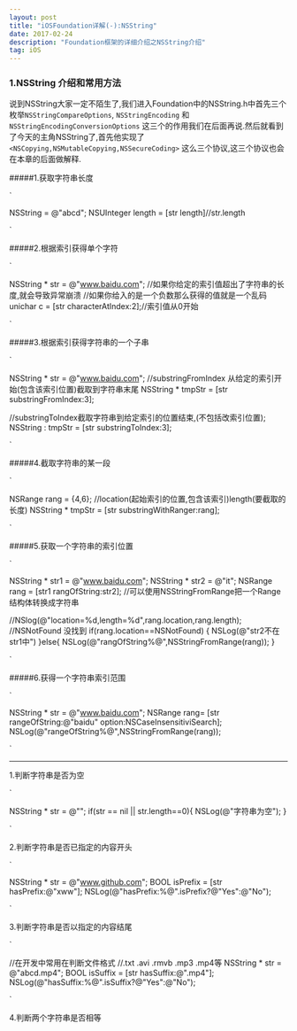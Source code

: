 ```yaml
---
layout: post
title: "iOSFoundation详解(-):NSString"
date: 2017-02-24 
description: "Foundation框架的详细介绍之NSString介绍"
tag: iOS 
---   
```


### 1.NSString 介绍和常用方法

说到NSString大家一定不陌生了,我们进入Foundation中的NSString.h中首先三个枚举` NSStringCompareOptions `, ` NSStringEncoding ` 和 ` NSStringEncodingConversionOptions ` 这三个的作用我们在后面再说.然后就看到了今天的主角NSString了,首先他实现了` <NSCopying,NSMutableCopying,NSSecureCoding> ` 这么三个协议,这三个协议也会在本章的后面做解释.

#####1.获取字符串长度

`

NSString = @"abcd"; 
NSUInteger length = [str length]//str.length

`

#####2.根据索引获得单个字符

`

NSString * str = @"www.baidu.com";
//如果你给定的索引值超出了字符串的长度,就会导致异常崩溃
//如果你给入的是一个负数那么获得的值就是一个乱码
unichar c = [str characterAtIndex:2];//索引值从0开始

`

#####3.根据索引获得字符串的一个子串

`

NSString * str = @"www.baidu.com";
//substringFromIndex 从给定的索引开始(包含该索引位置)截取到字符串末尾
NSString * tmpStr = [str substringFromIndex:3];

//substringToIndex截取字符串到给定索引的位置结束,(不包括改索引位置);
NSString : tmpStr = [str substringToIndex:3];

`

#####4.截取字符串的某一段

`

NSRange rang = {4,6};
//location(起始索引的位置,包含该索引)length(要截取的长度)
NSString * tmpStr = [str substringWithRanger:rang];

`

#####5.获取一个字符串的索引位置

`

NSString * str1 = @"www.baidu.com";
NSString * str2 = @"it";
NSRange rang = [str1 rangOfString:str2];
//可以使用NSStringFromRange把一个Range结构体转换成字符串

//NSlog(@"location=%d,length=%d",rang.location,rang.length);
//NSNotFound 没找到
if(rang.location==NSNotFound)
{
	NSLog(@"str2不在 str1中")
}else{
	NSLog(@"rangOfString%@",NSStringFromRange(rang));
}

`

#####6.获得一个字符串索引范围

`

NSString * str = @"www.baidu.com";
NSRange rang= [str rangeOfString:@"baidu" option:NSCaseInsensitiviSearch];
NSLog(@"rangeOfString%@",NSStringFromRange(rang));

`

------

1.判断字符串是否为空

`

NSString * str = @"";
if(str == nil || str.length==0){
	NSLog(@"字符串为空");
}

`

2.判断字符串是否已指定的内容开头

`

NSString * str = @"www.github.com";
BOOL isPrefix = [str hasPrefix:@"xww"];
NSLog(@"hasPrefix:%@".isPrefix?@"Yes":@"No");

`

3.判断字符串是否以指定的内容结尾

`

//在开发中常用在判断文件格式
//.txt .avi .rmvb .mp3 .mp4等
NSString * str = @"abcd.mp4";
BOOL isSuffix = [str hasSuffix:@".mp4"];
NSLog(@"hasSuffix:%@".isSuffix?@"Yes":@"No");

`

4.判断两个字符串是否相等















































































































